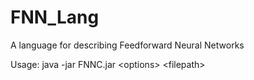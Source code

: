 # FNN_Lang
A language for describing Feedforward Neural Networks

Usage: java -jar FNNC.jar \<options> \<filepath>